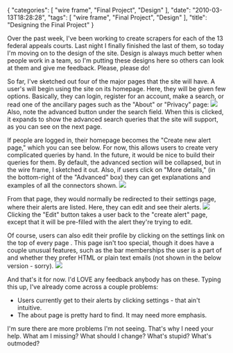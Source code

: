 {
    "categories": [
        "wire frame", 
        "Final Project", 
        "Design"
    ], 
    "date": "2010-03-13T18:28:28", 
    "tags": [
        "wire frame", 
        "Final Project", 
        "Design"
    ], 
    "title": "Designing the Final Project"
}

Over the past week, I've been working to create scrapers for each of the 13 federal appeals courts. Last night I finally finished the last of them, so today I'm moving on to the design of the site. Design is always much better when people work in a team, so I'm putting these designs here so others can look at them and give me feedback. Please, please do!

So far, I've sketched out four of the major pages that the site will have. A user's will begin using the site on its homepage. Here, they will be given few options. Basically, they can login, register for an account, make a search, or read one of the ancillary pages such as the "About" or "Privacy" page:
<img src="http://michaeljaylissner.com/files/images/DSC02180%20(Modified).800x600.preview.JPG">
Also, note the advanced button under the search field. When this is clicked, it expands to show the advanced search queries that the site will support, as you can see on the next page.

If people are logged in, their homepage becomes the "Create new alert page," which you can see below. For now, this allows users to create very complicated queries by hand. In the future, it would be nice to build their queries for them. By default, the advanced section will be collapsed, but in the wire frame, I sketched it out. Also, if users click on "More details," (in the bottom-right of the "Advanced" box) they can get explanations and examples of all the connectors shown.
<img src="http://michaeljaylissner.com/files/images/DSC02183%20(Modified).800x600.preview.JPG">

From that page, they would normally be redirected to their settings page, where their alerts are listed. Here, they can edit and see their alerts.
<img src="http://michaeljaylissner.com/files/images/DSC02185%20(Modified).800x600.preview.JPG">
Clicking the "Edit" button takes a user back to the "create alert" page, except that it will be pre-filled with the alert they're trying to edit. 

Of course, users can also edit their profile by clicking on the settings link on the top of every page . This page isn't too special, though it does have a couple unusual features, such as the bar memberships the user is a part of and whether they prefer HTML or plain text emails (not shown in the below version - sorry).
<img src="http://michaeljaylissner.com/files/images/DSC02184%20(Modified).800x600.preview.JPG">

And that's it for now. I'd LOVE any feedback anybody has on these. Typing this up, I've already come across a couple problems:
<ul>
<li>Users currently get to their alerts by clicking settings - that ain't intuitive.</li>
<li>The about page is pretty hard to find. It may need more emphasis.</li>
</ul>
I'm sure there are more problems I'm not seeing. That's why I need your help. What am I missing? What should I change? What's stupid? What's outmoded?
